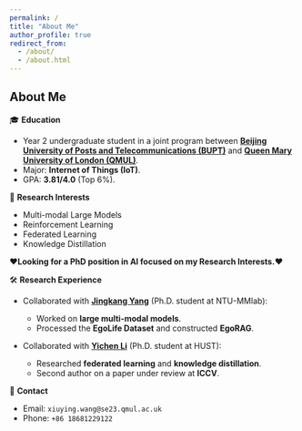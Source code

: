 ```yaml
---
permalink: /
title: "About Me"
author_profile: true
redirect_from: 
  - /about/
  - /about.html
---
```



## About Me

🎓 **Education**  
- Year 2 undergraduate student in a joint program between [**Beijing University of Posts and Telecommunications (BUPT)**](https://www.bupt.edu.cn/) and [**Queen Mary University of London (QMUL)**](https://www.qmul.ac.uk/).  
- Major: **Internet of Things (IoT)**.  
- GPA: **3.81/4.0** (Top 6%).

🔬 **Research Interests**  
- Multi-modal Large Models  
- Reinforcement Learning
- Federated Learning
- Knowledge Distillation

❤️**Looking for a PhD position in AI focused on my Research Interests.**❤️

🛠️ **Research Experience**  
- Collaborated with [**Jingkang Yang**](https://jingkang50.github.io/) (Ph.D. student at NTU-MMlab):  
  - Worked on **large multi-modal models**.  
  - Processed the **EgoLife Dataset** and constructed **EgoRAG**.

- Collaborated with [**Yichen Li**](https://yichenli-hust.github.io/) (Ph.D. student at HUST):  
  - Researched **federated learning** and **knowledge distillation**.  
  - Second author on a paper under review at **ICCV**.

💬 **Contact**  
- Email: `xiuying.wang@se23.qmul.ac.uk`
- Phone: `+86 18681229122`
